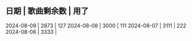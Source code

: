 日期         | 歌曲剩余数 |   用了
-------------------------
2024-08-09   |  2873 |   127
2024-08-08   |  3000 |   111
2024-08-07   |  3111 |   222
2024-08-06   |  3333 |  